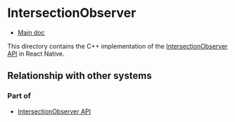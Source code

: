 # IntersectionObserver

- [Main doc](../../../../../../../../__docs__/README.md)

This directory contains the C++ implementation of the
[IntersectionObserver API](https://developer.mozilla.org/en-US/docs/Web/API/IntersectionObserver)
in React Native.

## Relationship with other systems

### Part of

- [IntersectionObserver API](../../../../../../src/private/webapis/intersectionobserver/__docs__/README.md)

